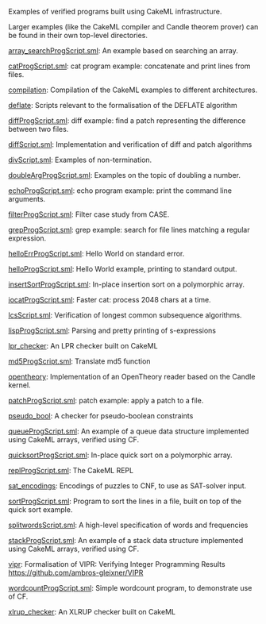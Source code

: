 Examples of verified programs built using CakeML infrastructure.

Larger examples (like the CakeML compiler and Candle theorem prover) can be
found in their own top-level directories.

[array_searchProgScript.sml](array_searchProgScript.sml):
An example based on searching an array.

[catProgScript.sml](catProgScript.sml):
cat program example: concatenate and print lines from files.

[compilation](compilation):
Compilation of the CakeML examples to different architectures.

[deflate](deflate):
Scripts relevant to the formalisation of the DEFLATE algorithm

[diffProgScript.sml](diffProgScript.sml):
diff example: find a patch representing the difference between two files.

[diffScript.sml](diffScript.sml):
Implementation and verification of diff and patch algorithms

[divScript.sml](divScript.sml):
Examples of non-termination.

[doubleArgProgScript.sml](doubleArgProgScript.sml):
Examples on the topic of doubling a number.

[echoProgScript.sml](echoProgScript.sml):
echo program example: print the command line arguments.

[filterProgScript.sml](filterProgScript.sml):
Filter case study from CASE.

[grepProgScript.sml](grepProgScript.sml):
grep example: search for file lines matching a regular expression.

[helloErrProgScript.sml](helloErrProgScript.sml):
Hello World on standard error.

[helloProgScript.sml](helloProgScript.sml):
Hello World example, printing to standard output.

[insertSortProgScript.sml](insertSortProgScript.sml):
In-place insertion sort on a polymorphic array.

[iocatProgScript.sml](iocatProgScript.sml):
Faster cat: process 2048 chars at a time.

[lcsScript.sml](lcsScript.sml):
Verification of longest common subsequence algorithms.

[lispProgScript.sml](lispProgScript.sml):
Parsing and pretty printing of s-expressions

[lpr_checker](lpr_checker):
An LPR checker built on CakeML

[md5ProgScript.sml](md5ProgScript.sml):
Translate md5 function

[opentheory](opentheory):
Implementation of an OpenTheory reader based on the Candle kernel.

[patchProgScript.sml](patchProgScript.sml):
patch example: apply a patch to a file.

[pseudo_bool](pseudo_bool):
A checker for pseudo-boolean constraints

[queueProgScript.sml](queueProgScript.sml):
An example of a queue data structure implemented using CakeML arrays, verified
using CF.

[quicksortProgScript.sml](quicksortProgScript.sml):
In-place quick sort on a polymorphic array.

[replProgScript.sml](replProgScript.sml):
The CakeML REPL

[sat_encodings](sat_encodings):
Encodings of puzzles to CNF, to use as SAT-solver input.

[sortProgScript.sml](sortProgScript.sml):
Program to sort the lines in a file, built on top of the quick sort example.

[splitwordsScript.sml](splitwordsScript.sml):
A high-level specification of words and frequencies

[stackProgScript.sml](stackProgScript.sml):
An example of a stack data structure implemented using CakeML arrays, verified
using CF.

[vipr](vipr):
Formalisation of VIPR: Verifying Integer Programming Results
https://github.com/ambros-gleixner/VIPR

[wordcountProgScript.sml](wordcountProgScript.sml):
Simple wordcount program, to demonstrate use of CF.

[xlrup_checker](xlrup_checker):
An XLRUP checker built on CakeML
